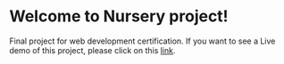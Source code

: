 # Welcome to Nursery project!
Final project for web development certification. If you want to see a Live demo of this project, please click on this  [link](http://akiryluk.fr).


